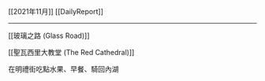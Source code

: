 [[2021年11月]]
[[DailyReport]]

---


[[玻璃之路  (Glass Road)]]

[[聖瓦西里大教堂 (The Red Cathedral)]]

在明禮街吃點水果、早餐、騎回內湖

